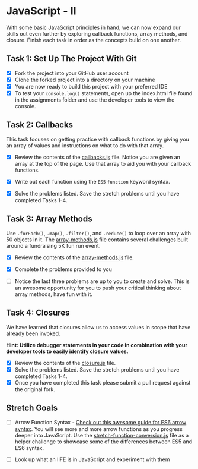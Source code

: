# JavaScript - II

With some basic JavaScript principles in hand, we can now expand our skills out even further by exploring callback functions, array methods, and closure. Finish each task in order as the concepts build on one another.

## Task 1: Set Up The Project With Git

-   [x] Fork the project into your GitHub user account
-   [x] Clone the forked project into a directory on your machine
-   [x] You are now ready to build this project with your preferred IDE
-   [x] To test your `console.log()` statements, open up the index.html file found in the assignments folder and use the developer tools to view the console.

## Task 2: Callbacks

This task focuses on getting practice with callback functions by giving you an array of values and instructions on what to do with that array.

-   [x] Review the contents of the [callbacks.js](assignments/callbacks.js) file. Notice you are given an array at the top of the page. Use that array to aid you with your callback functions.

-   [x] Write out each function using the `ES5` `function` keyword syntax.

-   [x] Solve the problems listed. Save the stretch problems until you have completed Tasks 1-4.

## Task 3: Array Methods

Use `.forEach()`, `.map()`, `.filter()`, and `.reduce()` to loop over an array with 50 objects in it. The [array-methods.js](assignments/array-methods.js) file contains several challenges built around a fundraising 5K fun run event.

-   [x] Review the contents of the [array-methods.js](assignments/array-methods.js) file.

-   [x] Complete the problems provided to you

-   [ ] Notice the last three problems are up to you to create and solve. This is an awesome opportunity for you to push your critical thinking about array methods, have fun with it.

## Task 4: Closures

We have learned that closures allow us to access values in scope that have already been invoked.

**Hint: Utilize debugger statements in your code in combination with your developer tools to easily identify closure values.**

-   [x] Review the contents of the [closure.js](assignments/closure.js) file.
-   [x] Solve the problems listed. Save the stretch problems until you have completed Tasks 1-4.
-   [x] Once you have completed this task please submit a pull request against the original fork.

## Stretch Goals

-   [ ] Arrow Function Syntax - [Check out this awesome guide for ES6 arrow syntax](https://medium.freecodecamp.org/when-and-why-you-should-use-es6-arrow-functions-and-when-you-shouldnt-3d851d7f0b26). You will see more and more arrow functions as you progress deeper into JavaScript. Use the [stretch-function-conversion.js](assignments/function-conversion.js) file as a helper challenge to showcase some of the differences between ES5 and ES6 syntax.

-   [ ] Look up what an IIFE is in JavaScript and experiment with them
